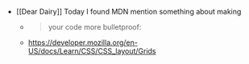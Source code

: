 - [[Dear Dairy]] Today I found MDN mention something about making
	- > your code more bulletproof:
	- https://developer.mozilla.org/en-US/docs/Learn/CSS/CSS_layout/Grids